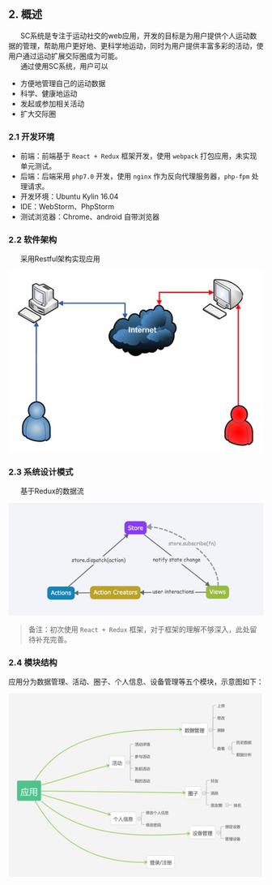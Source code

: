 ## 2. 概述

&nbsp;&nbsp;&nbsp;&nbsp;&nbsp;&nbsp;SC系统是专注于运动社交的web应用，开发的目标是为用户提供个人运动数据的管理，帮助用户更好地、更科学地运动，同时为用户提供丰富多彩的活动，使用户通过运动扩展交际圈成为可能。 <br/>
&nbsp;&nbsp;&nbsp;&nbsp;&nbsp;&nbsp;通过使用SC系统，用户可以

- 方便地管理自己的运动数据
- 科学、健康地运动
- 发起或参加相关活动
- 扩大交际圈

### 2.1 开发环境

- 前端：前端基于 `React + Redux` 框架开发，使用 `webpack` 打包应用，未实现单元测试。
- 后端：后端采用 `php7.0` 开发，使用 `nginx` 作为反向代理服务器，`php-fpm` 处理请求。
- 开发环境：Ubuntu Kylin 16.04
- IDE：WebStorm、PhpStorm
- 测试浏览器：Chrome、android 自带浏览器

### 2.2 软件架构

&nbsp;&nbsp;&nbsp;&nbsp;&nbsp;&nbsp;采用Restful架构实现应用

![Restful 架构](./figure1.jpg)

### 2.3 系统设计模式

&nbsp;&nbsp;&nbsp;&nbsp;&nbsp;&nbsp;基于Redux的数据流

![Redux 数据流](./figure_redux.jpg)

> 备注：初次使用 `React + Redux` 框架，对于框架的理解不够深入，此处留待补充完善。

### 2.4 模块结构
应用分为数据管理、活动、圈子、个人信息、设备管理等五个模块，示意图如下：

![模块结构](./figure_structure.png)


